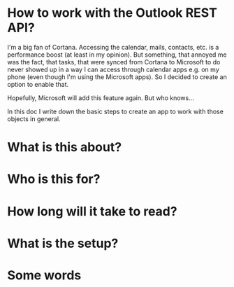 # How to work with the Outlook REST API?
I'm a big fan of Cortana. Accessing the calendar, mails, contacts, etc. is a performance boost (at least in my opinion). But something, that annoyed me was the fact, that tasks, that were synced from Cortana to Microsoft to do never showed up in a way I can access through calendar apps e.g. on my phone (even though I'm using the Microsoft apps). So I decided to create an option to enable that. 

Hopefully, Microsoft will add this feature again. But who knows...

In this doc I write down the basic steps to create an app to work with those objects in general.

# What is this about?

# Who is this for?

# How long will it take to read?

# What is the setup?

# Some words